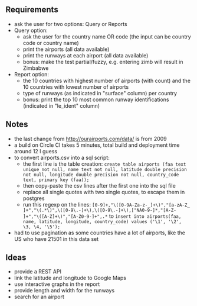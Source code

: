 ## Requirements

- ask the user for two options: Query or Reports
- Query option:
  - ask the user for the country name OR code (the input can be country code or country name)
  - print the airports (all data available)
  - print the runways at each airport (all data available)
  - bonus: make the test partial/fuzzy, e.g. entering zimb will result in Zimbabwe
- Report option:
  - the 10 countries with highest number of airports (with count) and the 10 countries with lowest number of airports
  - type of runways (as indicated in "surface" column) per country
  - bonus: print the top 10 most common runway identifications (indicated in "le_ident" column)

## Notes

- the last change from http://ourairports.com/data/ is from 2009
- a build on Circle CI takes 5 minutes, total build and deployment time around 12 I guess
- to convert airports.csv into a sql script:
    - the first line is the table creation: `create table airports (faa text unique not null, name text not null, latitude double precision not null, longitude double precision not null, country_code text, primary key (faa));`
    - then copy-paste the csv lines after the first one into the sql file
    - replace all single quotes with two single quotes, to escape them in postgres
    - run this regexp on the lines: `[0-9]+,"\([0-9A-Za-z-_]+\)","[a-zA-Z_ ]+","\(.*\)",\([0-9\.-]+\),\([0-9\.-]+\),["NA0-9-]*,"[A-Z- ]+","\([A-Z]+\)","[A-Z0-9-]+",.*` to `insert into airports(faa, name, latitude, longitude, country_code) values ('\1', '\2', \3, \4, '\5');`
- had to use pagination as some countries have a lot of airports, like the US who have 21501 in this data set

## Ideas

- provide a REST API
- link the latitude and longitude to Google Maps
- use interactive graphs in the report
- provide length and width for the runways
- search for an airport
